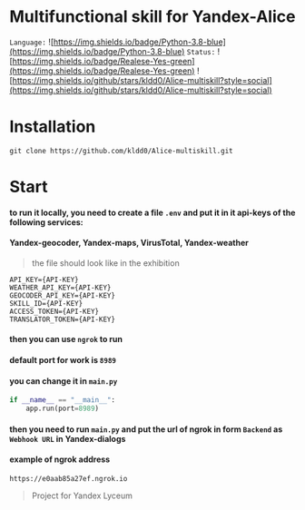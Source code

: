 # Multifunctional skill for Yandex-Alice
`Language:` ![https://img.shields.io/badge/Python-3.8-blue](https://img.shields.io/badge/Python-3.8-blue)
`Status:` ![https://img.shields.io/badge/Realese-Yes-green](https://img.shields.io/badge/Realese-Yes-green)
![https://img.shields.io/github/stars/kldd0/Alice-multiskill?style=social](https://img.shields.io/github/stars/kldd0/Alice-multiskill?style=social)

# Installation
```
git clone https://github.com/kldd0/Alice-multiskill.git
```
# Start
#### to run it locally, you need to create a file ```.env``` and put it in it api-keys of the following services:
#### Yandex-geocoder, Yandex-maps, VirusTotal, Yandex-weather
> the file should look like in the exhibition
```
API_KEY={API-KEY}
WEATHER_API_KEY={API-KEY}
GEOCODER_API_KEY={API-KEY}
SKILL_ID={API-KEY}
ACCESS_TOKEN={API-KEY}
TRANSLATOR_TOKEN={API-KEY}
```
#### then you can use ```ngrok``` to run
#### default port for work is ```8989```
#### you can change it in ```main.py```
```python
if __name__ == "__main__":
    app.run(port=8989)
```
#### then you need to run `main.py` and put the url of ngrok in form `Backend` as `Webhook URL` in Yandex-dialogs
#### example of ngrok address
```
https://e0aab85a27ef.ngrok.io
```




> Project for Yandex Lyceum
